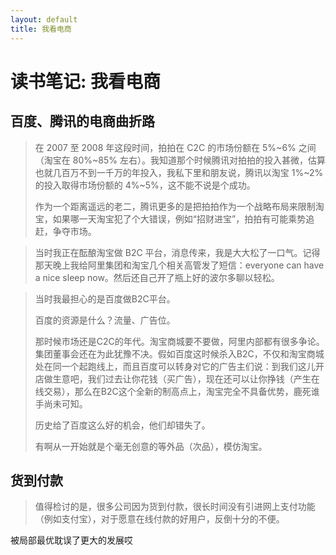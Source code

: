 ```yaml
---
layout: default
title: 我看电商
---
```


# 读书笔记: 我看电商


## 百度、腾讯的电商曲折路

> 在 2007 至 2008 年这段时间，拍拍在 C2C 的市场份额在 5%~6% 之间（淘宝在 80%~85% 左右）。我知道那个时候腾讯对拍拍的投入甚微，估算也就几百万不到一千万的年投入，我私下里和朋友说，腾讯以淘宝 1%~2% 的投入取得市场份额的 4%~5%，这不能不说是个成功。
>
> 作为一个距离遥远的老二，腾讯更多的是把拍拍作为一个战略布局来限制淘宝，如果哪一天淘宝犯了个大错误，例如“招财进宝”，拍拍有可能乘势追赶，争夺市场。
>



> 当时我正在酝酿淘宝做 B2C 平台，消息传来，我是大大松了一口气。记得那天晚上我给阿里集团和淘宝几个相关高管发了短信：everyone can have a nice sleep now。然后还自己开了瓶上好的波尔多聊以轻松。
>

 

> 当时我最担心的是百度做B2C平台。
>
> 百度的资源是什么？流量、广告位。
>
> 那时候市场还是C2C的年代。淘宝商城要不要做，阿里内部都有很多争论。集团董事会还在为此犹豫不决。假如百度这时候杀入B2C，不仅和淘宝商城处在同一个起跑线上，而且百度可以转身对它的广告主们说：到我们这儿开店做生意吧，我们过去让你花钱（买广告），现在还可以让你挣钱（产生在线交易），那么在B2C这个全新的制高点上，淘宝完全不具备优势，鹿死谁手尚未可知。
>
> 历史给了百度这么好的机会，他们却错失了。
>
> 有啊从一开始就是个毫无创意的等外品（次品），模仿淘宝。
>




## 货到付款

> 值得检讨的是，很多公司因为货到付款，很长时间没有引进网上支付功能（例如支付宝），对于愿意在线付款的好用户，反倒十分的不便。
>




被局部最优耽误了更大的发展哎

